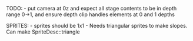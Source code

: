 TODO:
    - put camera at 0z and expect all stage contents to be in depth range 0->1,
    and ensure depth clip handles elements at 0 and 1 depths

SPRITES:
    - sprites should be 1x1
    - Needs triangular sprites to make slopes. Can make SpriteDesc::triangle